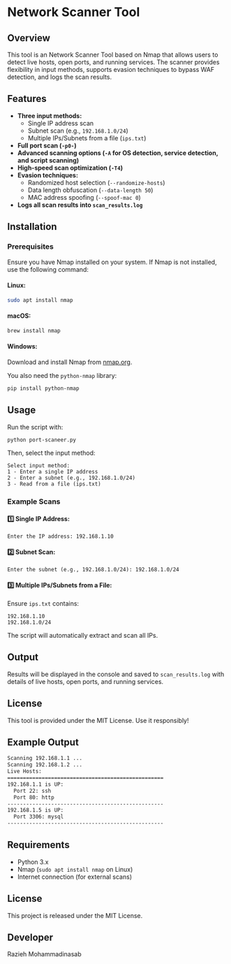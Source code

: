 # Network Scanner Tool

## Overview
This tool is an Network Scanner Tool based on Nmap that allows users to detect live hosts, open ports, and running services. The scanner provides flexibility in input methods, supports evasion techniques to bypass WAF detection, and logs the scan results.

## Features
- **Three input methods:**
  - Single IP address scan
  - Subnet scan (e.g., `192.168.1.0/24`)
  - Multiple IPs/Subnets from a file (`ips.txt`)
- **Full port scan (`-p0-`)**
- **Advanced scanning options (`-A` for OS detection, service detection, and script scanning)**
- **High-speed scan optimization (`-T4`)**
- **Evasion techniques:**
  - Randomized host selection (`--randomize-hosts`)
  - Data length obfuscation (`--data-length 50`)
  - MAC address spoofing (`--spoof-mac 0`)
- **Logs all scan results into `scan_results.log`**

## Installation
### Prerequisites
Ensure you have Nmap installed on your system. If Nmap is not installed, use the following command:

#### Linux:
```bash
sudo apt install nmap
```

#### macOS:
```bash
brew install nmap
```

#### Windows:
Download and install Nmap from [nmap.org](https://nmap.org/download.html).

You also need the `python-nmap` library:
```bash
pip install python-nmap
```

## Usage
Run the script with:
```bash
python port-scaneer.py
```
Then, select the input method:
```
Select input method:
1 - Enter a single IP address
2 - Enter a subnet (e.g., 192.168.1.0/24)
3 - Read from a file (ips.txt)
```

### Example Scans
#### 1️⃣ Single IP Address:
```
Enter the IP address: 192.168.1.10
```
#### 2️⃣ Subnet Scan:
```
Enter the subnet (e.g., 192.168.1.0/24): 192.168.1.0/24
```
#### 3️⃣ Multiple IPs/Subnets from a File:
Ensure `ips.txt` contains:
```
192.168.1.10
192.168.1.0/24
```
The script will automatically extract and scan all IPs.

## Output
Results will be displayed in the console and saved to `scan_results.log` with details of live hosts, open ports, and running services.

## License
This tool is provided under the MIT License. Use it responsibly!


## Example Output

```bash
Scanning 192.168.1.1 ...
Scanning 192.168.1.2 ...
Live Hosts:
==================================================
192.168.1.1 is UP:
  Port 22: ssh
  Port 80: http
--------------------------------------------------
192.168.1.5 is UP:
  Port 3306: mysql
--------------------------------------------------
```

## Requirements
- Python 3.x
- Nmap (`sudo apt install nmap` on Linux)
- Internet connection (for external scans)


## License

This project is released under the MIT License.


## Developer
Razieh Mohammadinasab